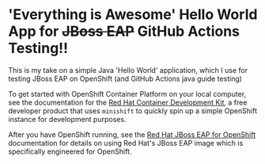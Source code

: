 # 'Everything is Awesome' Hello World App for ~~JBoss EAP~~ GitHub Actions Testing!!

This is my take on a simple Java 'Hello World' application, which I use for testing JBoss EAP on OpenShift (and GitHub Actions java guide testing)

To get started with OpenShift Container Platform on your local computer, see the documentation for the [Red Hat Container Development Kit](https://access.redhat.com/documentation/en-us/red_hat_container_development_kit/), a free developer product that uses `minishift` to quickly spin up a simple OpenShift instance for development purposes.

After you have OpenShift running, see the [Red Hat JBoss EAP for OpenShift](https://access.redhat.com/documentation/en-us/red_hat_jboss_middleware_for_openshift/3/single/red_hat_jboss_enterprise_application_platform_for_openshift/) documentation for details on using Red Hat's JBoss EAP image which is specifically engineered for OpenShift.
